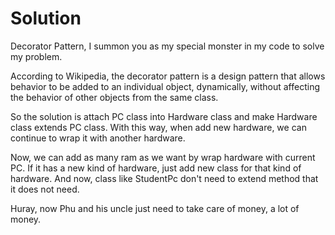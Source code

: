 # Solution

Decorator Pattern, I summon you as my special monster in my code to solve my problem.

According to Wikipedia, the decorator pattern is a design pattern that allows behavior to be added to an individual
object, dynamically, without affecting the behavior of other objects from the same class.

So the solution is attach PC class into Hardware class and make Hardware class extends PC class. With this way, when add
new hardware, we can continue to wrap it with another hardware.

Now, we can add as many ram as we want by wrap hardware with current PC. If it has a new kind of hardware, just add new
class for that kind of hardware. And now, class like StudentPc don't need to extend method that it does not need.

Huray, now Phu and his uncle just need to take care of money, a lot of money.
